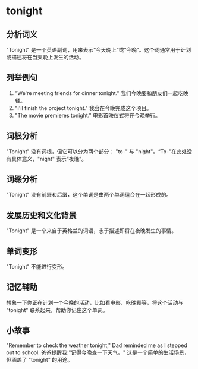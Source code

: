 # tonight

## 分析词义

  

"Tonight" 是一个英语副词，用来表示“今天晚上”或“今晚”。这个词通常用于计划或描述将在当天晚上发生的活动。

  

## 列举例句

  

1.  "We're meeting friends for dinner tonight." 我们今晚要和朋友们一起吃晚餐。
2.  "I'll finish the project tonight." 我会在今晚完成这个项目。
3.  "The movie premieres tonight." 电影首映仪式将在今晚举行。

  

## 词根分析

  

"Tonight" 没有词根，但它可以分为两个部分： "to-" 与 "night"。“To-”在此处没有具体意义，"night" 表示“夜晚”。

  

## 词缀分析

  

"Tonight" 没有前缀和后缀，这个单词是由两个单词组合在一起形成的。

  

## 发展历史和文化背景

  

"Tonight" 是一个来自于英格兰的词语，志于描述即将在夜晚发生的事情。

  

## 单词变形

  

"Tonight" 不能进行变形。

  

## 记忆辅助

  

想象一下你正在计划一个今晚的活动，比如看电影、吃晚餐等，将这个活动与 "tonight" 联系起来，帮助你记住这个单词。

  

## 小故事

  

"Remember to check the weather tonight," Dad reminded me as I stepped out to school. 爸爸提醒我:"记得今晚查一下天气。" 这是一个简单的生活场景，但涵盖了 "tonight" 的用途。
